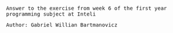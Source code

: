 <samp/>
Answer to the exercise from week 6 of the first year programming subject at Inteli

Author: Gabriel Willian Bartmanovicz
